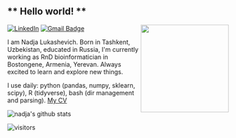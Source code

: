 <h2>** Hello world! **</h2>

<img align='right' src='[https://user-images.githubusercontent.com/5713670/87202985-820dcb80-c2b6-11ea-9f56-7ec461c497c3.gif](https://ibb.co/nLfy5tF)' width='200"'>

[![LinkedIn](https://img.shields.io/badge/LinkedIn-Profile-blue?style=flat&logo=linkedin)](https://www.linkedin.com/in/nadjalukashevich/)
[![Gmail Badge](https://img.shields.io/badge/-lukashevichnadja@gmail.com-c14438?style=flat-square&logo=Gmail&logoColor=white&link=mailto:lukashevichnadja@gmail.com)](mailto:lukashevichnadja@gmail.com)

I am Nadja Lukashevich. Born in Tashkent, Uzbekistan, educated in Russia, I'm currently working as RnD bioinformatician in Bostongene, Armenia, Yerevan. Always excited to learn and explore new things.

I use daily: python (pandas, numpy, sklearn, scipy), R (tidyverse), bash (dir management and parsing). [My CV](https://docs.google.com/document/d/1ndkMwnWLnNeKi7-ZI60ClWE48p0pCznIyQlz3LqDqmA/edit?usp=sharing)



![nadja's github stats](https://github-readme-stats.vercel.app/api?username=onion-42&hide=["issues"]&show_icons=true)

![visitors](https://visitor-badge.glitch.me/badge?page_id=onion-42.onion-42)

